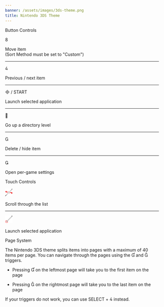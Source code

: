 ```yaml
---
banner: /assets/images/3ds-theme.png
title: Nintendo 3DS Theme
---
```


<div id="button-controls" class="section-title">Button Controls</div>
<div class="section-body">
	<div class="button-action-group">
		<p class="button-action button">&#xE079;</p>
		<p class="button-action-text">Move item<br>(Sort Method must be set to "Custom")</p>
	</div>
	<hr>
	<div class="button-action-group">
		<p class="button-action button">&#xE07E;</p>
		<p class="button-action-text">Previous / next item</p>
	</div>
	<hr>
	<div class="button-action-group">
		<p class="button-action"><span class="button">&#xE000; /</span> START</p>
		<p class="button-action-text">Launch selected application</p>
	</div>
	<hr>
	<div class="button-action-group">
		<p class="button-action button">&#xE001;</p>
		<p class="button-action-text">Go up a directory level</p>
	</div>
	<hr>
	<div class="button-action-group">
		<p class="button-action button">&#xE002;</p>
		<p class="button-action-text">Delete / hide item</p>
	</div>
	<hr>
	<div class="button-action-group">
		<p class="button-action button">&#xE003;</p>
		<p class="button-action-text">Open per-game settings</p>
	</div>
</div>

<div id="touch-controls" class="section-title">Touch Controls</div>
<div class="section-body">
	<div class="button-action-group">
		<p class="button-action"><img src="/assets/images/left-right.png"></p>
		<p class="button-action-text">Scroll through the list</p>
	</div>
	<hr>
	<div class="button-action-group">
		<p class="button-action"><img src="/assets/images/tap.png"></p>
		<p class="button-action-text">Launch selected application</p>
	</div>
	<!-- <hr>
	<div>
		<p>
			If the Sort Method is set to "Custom", you can drag the icon up to move it.
		</p>
	</div> -->
</div>

<div id="page-system" class="section-title">Page System</div>
<div class="section-body">
	<p>
		The Nintendo 3DS theme splits items into pages with a maximum of 40 items per page. You can navigate through the pages using the &#xE004; and &#xE005; triggers.
	</p>
	<ul>
		<li><p>Pressing &#xE004; on the leftmost page will take you to the first item on the page</p></li>
		<li><p>Pressing &#xE005; on the rightmost page will take you to the last item on the page</p></li>
	</ul>
	<p>
		If your triggers do not work, you can use SELECT + &#xE07E; instead.
	</p>
</div>
